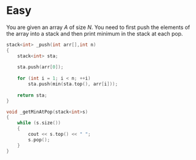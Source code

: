 # Easy

You are given an array $A$ of size $N$. You need to first push the elements of the array into a stack and then print minimum in the stack at each pop.

```cpp
stack<int> _push(int arr[],int n)
{
    stack<int> sta;
    
    sta.push(arr[0]);
    
    for (int i = 1; i < n; ++i)
        sta.push(min(sta.top(), arr[i]));
    
    return sta;
}

void _getMinAtPop(stack<int>s)
{
    while (s.size())
    {
        cout << s.top() << " ";
        s.pop();
    }
}
```
